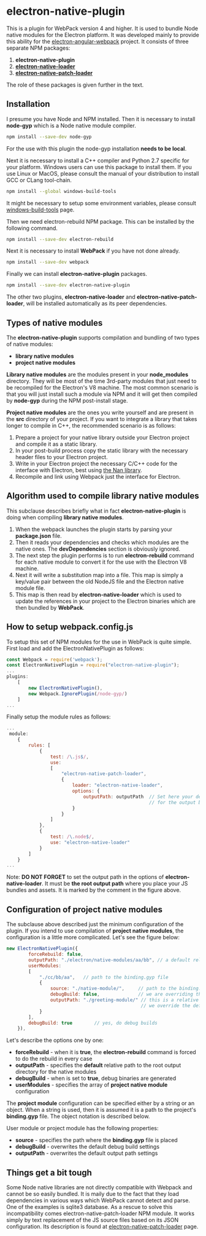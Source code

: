 # electron-native-plugin
This is a plugin for WebPack version 4 and higher. It is used to bundle Node native modules for the Electron platform. It was developed mainly to provide this ability for the [electron-angular-webpack](https://github.com/lbassin/electron-angular-webpack) project. 
It consists of three separate NPM packages:
1. **electron-native-plugin**
2. [**electron-native-loader**](https://github.com/evonox/electron-native-loader)
3. [**electron-native-patch-loader**](https://github.com/evonox/electron-native-patch-loader)

The role of these packages is given further in the text.

## Installation
I presume you have Node and NPM installed. 
Then it is necessary to install **node-gyp** which is a Node native module compiler.
```bash
npm install --save-dev node-gyp
```
For the use with this plugin the node-gyp installation **needs to be local**.

Next it is necessary to install a C++ compiler and Python 2.7 specific for your platform. Windows users can use this package to install them. If you use Linux or MacOS, please consult the manual of your distribution to install GCC or CLang tool-chain.
```bash
npm install --global windows-build-tools
```
It might be necessary to setup some environment variables, please consult [windows-build-tools](https://www.npmjs.com/package/windows-build-tools) page.

Then we need electron-rebuild NPM package. This can be installed by the following command.
```bash
npm install --save-dev electron-rebuild
```
Next it is necessary to install **WebPack** if you have not done already.
```bash
npm install --save-dev webpack
```
Finally we can install **electron-native-plugin** packages.
```bash
npm install --save-dev electron-native-plugin
```
The other two plugins, **electron-native-loader** and **electron-native-patch-loader**, will be installed automatically as its peer dependencies.
## Types of native modules
The **electron-native-plugin** supports compilation and bundling of two types of native modules:
* **library native modules**
* **project native modules**

**Library native modules** are the modules present in your **node_modules** directory. They will be most of the time 3rd-party modules that just need to be recompiled for the Electron's V8 machine. The most common scenario is that you will just install such a module via NPM and it will get then compiled by **node-gyp** during the NPM post-install stage.

**Project native modules** are the ones you write yourself and are present in the **src** directory of your project. If you want to integrate a library that takes longer to compile in C++, the recommended scenario is as follows:
1. Prepare a project for your native library outside your Electron project and compile it as a static library.
2. In your post-build process copy the static library with the necessary header files to your Electron project.
3. Write in your Electron project the necessary C/C++ code for the interface with Electron, best using [the Nan library](https://github.com/nodejs/nan).
4. Recompile and link using Webpack just the interface for Electron.

## Algorithm used to compile library native modules
This subclause describes briefly what in fact **electron-native-plugin** is doing when compiling **library native modules**.
1. When the webpack launches the plugin starts by parsing your **package.json** file.
2. Then it reads your dependencies and checks which modules are the native ones. The **devDependencies** section is obviously ignored.
3. The next step the plugin performs is to run **electron-rebuild** command for each native module to convert it for the use with the  Electron V8 machine.
4. Next it will write a substitution map into a file. This map is simply a key/value pair between the old NodeJS file and the Electron native module file.
5. This map is then read by **electron-native-loader** which is used to update the references in your project to the Electron binaries which are then bundled by **WebPack**.

## How to setup webpack.config.js
To setup this set of NPM modules for the use in WebPack is quite simple.
First load and add the ElectronNativePlugin as follows:
```javascript
const Webpack = require('webpack');
const ElectronNativePlugin = require("electron-native-plugin");
...
plugins: 
    [
        new ElectronNativePlugin(),
        new Webpack.IgnorePlugin(/node-gyp/)
    ]
...
```
Finally setup the module rules as follows:
```javascript
...
 module: 
    {
        rules: [
            {
                test: /\.js$/,
                use: 
                [
                    "electron-native-patch-loader",
                    {
                        loader: "electron-native-loader",
                        options: {
                            outputPath: outputPath  // Set here your defined path 
                                                    // for the output bundles, e.g. "./dist"
                        }
                    }
                ]
            },
            { 
                test: /\.node$/, 
                use: "electron-native-loader" 
            }
        ]
    }
...
```

Note: **DO NOT FORGET** to set the output path in the options of **electron-native-loader**. It must be **the root output path** where you place your JS bundles and assets. It is marked by the comment in the figure above.

## Configuration of project native modules
The subclause above described just the minimum configuration of the plugin. If you intend to use compilation of **project native modules**, the configuration is a little more complicated. Let's see the figure below:
```javascript
new ElectronNativePlugin({
        forceRebuild: false,
        outputPath: "./electron/native-modules/aa/bb", // a default relative output path for all native modules
        userModules: 
        [
            "./cc/bb/aa",   // path to the binding.gyp file 
            { 
                source: "./native-module/",     // path to the binding.gyp file
                debugBuild: false,              // we are overriding the default debugBuild settings
                outputPath: "./greeting-module/" // this is a relative path to the path of output bundles, 
                                                 // we override the default
            }
        ],
        debugBuild: true        // yes, do debug builds
    }),
```

Let's describe the options one by one:
* **forceRebuild** - when it is **true**, the **electron-rebuild** command is forced to do the rebuild in every case
* **outputPath** - specifies the **default** relative path to the root output directory for the native modules
* **debugBuild** - when is set to **true**, debug binaries are generated
* **userModules** - specifies the array of **project native module** configuration

The **project module** configuration can be specified either by a string or an object. When a string is used, then it is assumed it is a path to the project's **binding.gyp** file. The object notation is described below.

User module or project module has the following properties:
* **source** -  specifies the path where the **binding.gyp** file is placed
* **debugBuild** - overwrites the default debug build settings
* **outputPath** - overwrites the default output path settings

## Things get a bit tough
Some Node native libraries are not directly compatible with Webpack and cannot be so easily bundled. It is maily due to the fact that they load dependencies in various ways which WebPack cannot detect and parse. One of the examples is sqlite3 database. As a rescue to solve this incompatibility comes electron-native-patch-loader NPM module. It works simply by text replacement of the JS source files based on its JSON configuration. Its description is found at [electron-native-patch-loader](https://github.com/evonox/electron-native-patch-loader) page.

